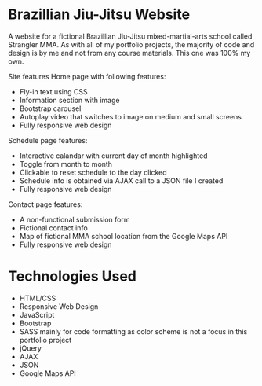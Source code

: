 # Brazillian Jiu-Jitsu Website
A website for a fictional Brazillian Jiu-Jitsu mixed-martial-arts school called Strangler MMA. As with all of my portfolio projects, the majority of code and design is by me and not from any course materials. This one was 100% my own.

Site features Home page with following features:
* Fly-in text using CSS
* Information section with image
* Bootstrap carousel
* Autoplay video that switches to image on medium and small screens
* Fully responsive web design

Schedule page features: 
* Interactive calandar with current day of month highlighted
* Toggle from month to month
* Clickable to reset schedule to the day clicked
* Schedule info is obtained via AJAX call to a JSON file I created
* Fully responsive web design

Contact page features: 
* A non-functional submission form
* Fictional contact info
* Map of fictional MMA school location from the Google Maps API
* Fully responsive web design

# Technologies Used
* HTML/CSS
* Responsive Web Design
* JavaScript
* Bootstrap
* SASS mainly for code formatting as color scheme is not a focus in this portfolio project
* jQuery
* AJAX
* JSON
* Google Maps API

